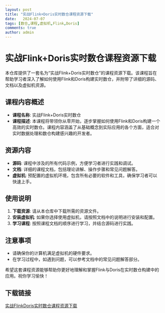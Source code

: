 ```yaml
---
layout: post
title: "实战Flink+Doris实时数仓课程资源下载"
date:   2024-07-07
tags: [数仓,课程,虚拟机,Flink,Doris]
comments: true
author: admin
---
```

# 实战Flink+Doris实时数仓课程资源下载

本仓库提供了一套名为“实战Flink+Doris实时数仓”的课程资源下载。该课程旨在帮助学习者深入了解如何使用Flink和Doris构建实时数仓，并附带了详细的源码、文档以及虚拟机资源。

## 课程内容概述

- **课程名称**: 实战Flink+Doris实时数仓
- **课程描述**: 本课程将带领你从零开始，逐步掌握如何使用Flink和Doris构建一个高效的实时数仓。课程内容涵盖了从基础概念到实际应用的各个方面，适合对实时数据处理和数仓构建感兴趣的开发者。

## 资源内容

- **源码**: 课程中涉及的所有代码示例，方便学习者进行实践和调试。
- **文档**: 详细的课程文档，包括理论讲解、操作步骤和常见问题解答。
- **虚拟机**: 预配置的虚拟机环境，包含所有必要的软件和工具，确保学习者可以快速上手。

## 使用说明

1. **下载资源**: 请从本仓库中下载所需的资源文件。
2. **安装虚拟机**: 如果你选择使用虚拟机，请按照文档中的说明进行安装和配置。
3. **学习课程**: 按照课程文档的顺序进行学习，并结合源码进行实践。

## 注意事项

- 请确保你的计算机满足虚拟机的硬件要求。
- 在学习过程中，如遇到问题，可以参考文档中的常见问题解答部分。

希望这套课程资源能够帮助你更好地理解和掌握Flink与Doris在实时数仓构建中的应用。祝你学习愉快！

## 下载链接

[实战FlinkDoris实时数仓课程资源下载](https://pan.quark.cn/s/ae7524eef84a)